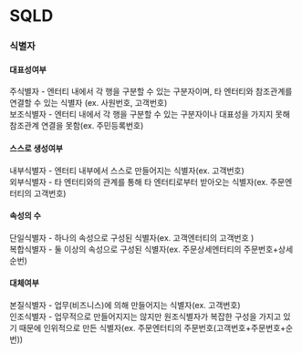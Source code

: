 # SQLD


<h3>식별자</h3>

<h4>대표성여부</h4>
주식별자	- 엔터티 내에서 각 행을 구분할 수 있는 구분자이며, 타 엔터티와 참조관계를 연결할 수 있는 식별자 (ex. 사원번호, 고객번호)<br>
보조식별자	- 엔터티 내에서 각 행을 구분할 수 있는 구분자이나 대표성을 가지지 못해 참조관계 연결을 못함(ex. 주민등록번호)<br>

<h4>스스로 생성여부</h4>
내부식별자	- 엔터티 내부에서 스스로 만들어지는 식별자(ex. 고객번호)<br>
외부식별자	- 타 엔터티와의 관계를 통해 타 엔터티로부터 받아오는 식별자(ex. 주문엔터티의 고객번호)<br>

<h4>속성의 수</h4>
단일식별자	- 하나의 속성으로 구성된 식별자(ex. 고객엔터티의 고객번호 )<br>
복합식별자	- 둘 이상의 속성으로 구성된 식별자(ex. 주문상세엔터티의 주문번호+상세순번)<br>

<h4>대체여부</h4>
본질식별자	- 업무(비즈니스)에 의해 만들어지는 식별자(ex. 고객번호)<br>
인조식별자	- 업무적으로 만들어지지는 않지만 원조식별자가 복잡한 구성을 가지고 있기 때문에 인위적으로 만든 식별자(ex. 주문엔터티의 주문번호(고객번호+주문번호+순번))<br>
